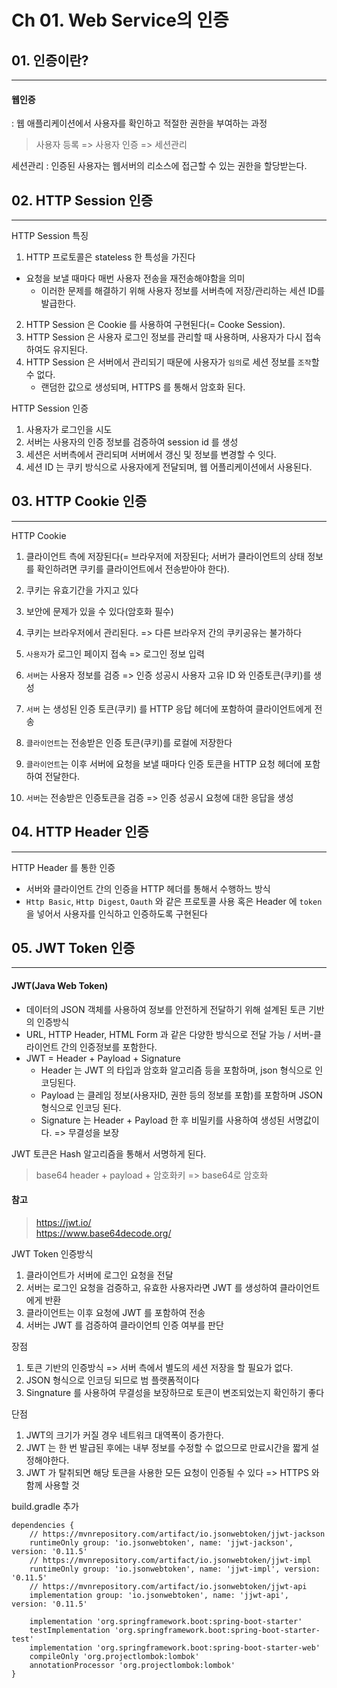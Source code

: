 # Ch 01. Web Service의 인증
## 01. 인증이란?
---
#### 웹인증
: 웹 애플리케이션에서 사용자를 확인하고 적절한 권한을 부여하는 과정

> 사용자 등록 => 사용자 인증 => 세션관리

세션관리 : 인증된 사용자는 웹서버의 리소스에 접근할 수 있는 권한을 할당받는다.


## 02. HTTP Session 인증
---
HTTP Session 특징
1. HTTP 프로토콜은 stateless 한 특성을 가진다 
- 요청을 보낼 때마다 매번 사용자 전송을 재전송해야함을 의미
    - 이러한 문제를 해결하기 위해 사용자 정보를 서버측에 저장/관리하는 세션 ID를 발급한다.
2. HTTP Session 은 Cookie 를 사용하여 구현된다(= Cooke Session).
3. HTTP Session 은 사용자 로그인 정보를 관리할 때 사용하며, 사용자가 다시 접속하여도 유지된다.
4. HTTP Session 은 서버에서 관리되기 때문에 사용자가 `임의`로 세션 정보를 `조작`할 수 없다.
    - 랜덤한 값으로 생성되며, HTTPS 를 통해서 암호화 된다.

HTTP Session 인증
1. 사용자가 로그인을 시도
2. 서버는 사용자의 인증 정보를 검증하여 session id 를 생성
3. 세션은 서버측에서 관리되며 서버에서 갱신 및 정보를 변경할 수 잇다.
4. 세션 ID 는 쿠키 방식으로 사용자에게 전달되며, 웹 어플리케이션에서 사용된다.


## 03. HTTP Cookie 인증
---
HTTP Cookie    
1. 클라이언트 측에 저장된다(= 브라우저에 저장된다; 서버가 클라이언트의 상태 정보를 확인하려면 쿠키를 클라이언트에서 전송받아야 한다).
2. 쿠키는 유효기간을 가지고 있다
3. 보안에 문제가 있을 수 있다(암호화 필수)
4. 쿠키는 브라우저에서 관리된다. => 다른 브라우저 간의 쿠키공유는 불가하다

1. `사용자`가 로그인 페이지 접속 => 로그인 정보 입력
2. `서버`는 사용자 정보를 검증 => 인증 성공시 사용자 고유 ID 와 인증토큰(쿠키)를 생성
3. `서버` 는 생성된 인증 토큰(쿠키) 를 HTTP 응답 헤더에 포함하여 클라이언트에게 전송
4. `클라이언트`는 전송받은 인증 토큰(쿠키)를 로컬에 저장한다
5. `클라이언트`는 이후 서버에 요청을 보낼 때마다 인증 토큰을 HTTP 요청 헤더에 포함하여 전달한다.
6. `서버`는 전송받은 인증토큰을 검증 => 인증 성공시 요청에 대한 응답을 생성

## 04. HTTP Header 인증
---
HTTP Header 를 통한 인증 
- 서버와 클라이언트 간의 인증을 HTTP 헤더를 통해서 수행하느 방식
- `Http Basic`, `Http Digest`, `Oauth` 와 같은 프로토콜 사용 혹은 Header 에 `token` 을 넣어서 사용자를 인식하고 인증하도록 구현된다


## 05. JWT Token 인증
---
#### JWT(Java Web Token) 
- 데이터의 JSON 객체를 사용하여 정보를 안전하게 전달하기 위해 설계된 토큰 기반의 인증방식
- URL, HTTP Header, HTML Form 과 같은 다양한 방식으로 전달 가능 / 서버-클라이언트 간의 인증정보를 포함한다.
- JWT = Header + Payload + Signature 
    - Header 는 JWT 의 타입과 암호화 알고리즘 등을 포함하며, json 형식으로 인코딩된다.   
    - Payload 는 클레임 정보(사용자ID, 권한 등의 정보를 포함)를 포함하며 JSON 형식으로 인코딩 된다.    
    - Signature 는 Header + Payload 한 후 비밀키를 사용하여 생성된 서명값이다. => 무결성을 보장

JWT 토큰은 Hash 알고리즘을 통해서 서명하게 된다.
> base64 header + payload + 암호화키 => base64로 암호화
#### 참고
> https://jwt.io/   
> https://www.base64decode.org/   


JWT Token 인증방식
1. 클라이언트가 서버에 로그인 요청을 전달
2. 서버는 로그인 요청을 검증하고, 유효한 사용자라면 JWT 를 생성하여 클라이언트에게 반환
3. 클라이언트는 이후 요청에 JWT 를 포함하여 전송
4. 서버는 JWT 를 검증하여 클라이언틔 인증 여부를 판단

장점
1. 토큰 기반의 인증방식 => 서버 측에서 별도의 세션 저장을 할 필요가 없다.
2. JSON 형식으로 인코딩 되므로 범 플랫폼적이다
3. Singnature 를 사용하여 무결성을 보장하므로 토큰이 변조되었는지 확인하기 좋다

단점
1. JWT의 크기가 커질 경우 네트워크 대역폭이 증가한다.
2. JWT 는 한 번 발급된 후에는 내부 정보를 수정할 수 없으므로 만료시간을 짧게 설정해야한다.
3. JWT 가 탈취되면 해당 토큰을 사용한 모든 요청이 인증될 수 있다 => HTTPS 와 함께 사용할 것

build.gradle 추가
```
dependencies {
	// https://mvnrepository.com/artifact/io.jsonwebtoken/jjwt-jackson
	runtimeOnly group: 'io.jsonwebtoken', name: 'jjwt-jackson', version: '0.11.5'
	// https://mvnrepository.com/artifact/io.jsonwebtoken/jjwt-impl
	runtimeOnly group: 'io.jsonwebtoken', name: 'jjwt-impl', version: '0.11.5'
	// https://mvnrepository.com/artifact/io.jsonwebtoken/jjwt-api
	implementation group: 'io.jsonwebtoken', name: 'jjwt-api', version: '0.11.5'

	implementation 'org.springframework.boot:spring-boot-starter'
	testImplementation 'org.springframework.boot:spring-boot-starter-test'
	implementation 'org.springframework.boot:spring-boot-starter-web'
	compileOnly 'org.projectlombok:lombok'
	annotationProcessor 'org.projectlombok:lombok'
}
```
